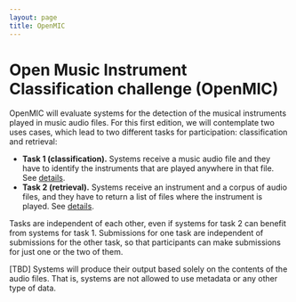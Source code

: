 ```yaml
---
layout: page
title: OpenMIC
---
```


# Open Music Instrument Classification challenge (OpenMIC)

OpenMIC will evaluate systems for the detection of the musical instruments played in music audio files. For this first edition, we will contemplate two uses cases, which lead to two different tasks for participation: classification and retrieval:

- **Task 1 (classification).** Systems receive a music audio file and they have to identify the instruments that are played anywhere in that file. See [details](task1.html).
- **Task 2 (retrieval).** Systems receive an instrument and a corpus of audio files, and they have to return a list of files where the instrument is played. See [details](task2.html).

Tasks are independent of each other, even if systems for task 2 can benefit from systems for task 1. Submissions for one task are independent of submissions for the other task, so that participants can make submissions for just one or the two of them.

[TBD] Systems will produce their output based solely on the contents of the audio files. That is, systems are not allowed to use metadata or any other type of data.
